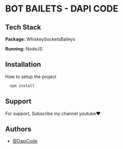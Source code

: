 
# BOT BAILETS - DAPI CODE



## Tech Stack

**Package:** WhiskeySocketsBaileys

**Running:** NodeJS


## Installation

How to setup the project

```bash
  npm install
```
    
## Support

For support, Subscribe my channel youtube❤️


## Authors

- [@DapiCode](https://github.com/ThisDapa)

